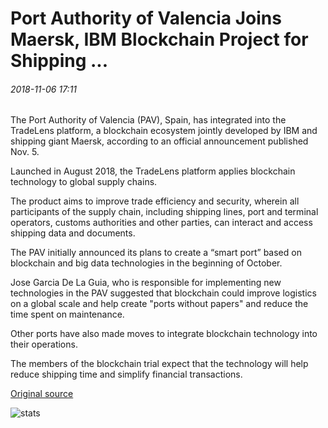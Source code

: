 # Port Authority of Valencia Joins Maersk, IBM Blockchain Project for Shipping ...

###### 2018-11-06 17:11

The Port Authority of Valencia (PAV), Spain, has integrated into the TradeLens platform, a blockchain ecosystem jointly developed by IBM and shipping giant Maersk, according to an official announcement published Nov. 5.

Launched in August 2018, the TradeLens platform applies blockchain technology to global supply chains.

The product aims to improve trade efficiency and security, wherein all participants of the supply chain, including shipping lines, port and terminal operators, customs authorities and other parties, can interact and access shipping data and documents.

The PAV initially announced its plans to create a “smart port” based on blockchain and big data technologies in the beginning of October.

Jose Garcia De La Guia, who is responsible for implementing new technologies in the PAV suggested that blockchain could improve logistics on a global scale and help create "ports without papers" and reduce the time spent on maintenance.

Other ports have also made moves to integrate blockchain technology into their operations.

The members of the blockchain trial expect that the technology will help reduce shipping time and simplify financial transactions.

[Original source](https://cointelegraph.com/news/port-authority-of-valencia-joins-maersk-ibm-blockchain-project-for-shipping)

![stats](https://c.statcounter.com/11760860/0/a89fa40b/1/ "stats")
